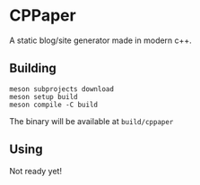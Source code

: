 # CPPaper

A static blog/site generator made in modern c++.

## Building

```
meson subprojects download
meson setup build
meson compile -C build
```

The binary will be available at `build/cppaper`

## Using

Not ready yet!
